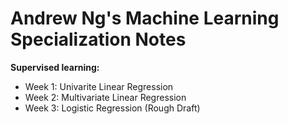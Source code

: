 # Andrew Ng's Machine Learning Specialization Notes
**Supervised learning:**
  * Week 1: Univarite Linear Regression
  * Week 2: Multivariate Linear Regression
  * Week 3: Logistic Regression (Rough Draft)
